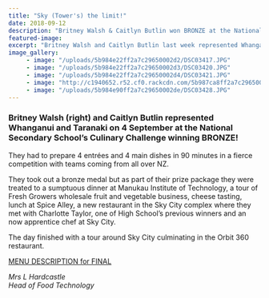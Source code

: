 ```yaml
---
title: "Sky (Tower's) the limit!"
date: 2018-09-12
description: "Britney Walsh & Caitlyn Butlin won BRONZE at the National Secondary School’s Culinary Challenge in Auckland..."
featured-image: 
excerpt: "Britney Walsh and Caitlyn Butlin last week represented Whanganui & Taranaki at the National Secondary School’s Culinary Challenge winning BRONZE!"
image_gallery:
     - image: "/uploads/5b984e22ff2a7c29650002d2/DSC03417.JPG"
     - image: "/uploads/5b984e22ff2a7c29650002d3/DSC03420.JPG"
     - image: "/uploads/5b984e22ff2a7c29650002d4/DSC03421.JPG"
     - image: "http://c1940652.r52.cf0.rackcdn.com/5b987ca8ff2a7c29650002e9/41199951_2201702209872102_5554235656894414848_n.jpg"
     - image: "/uploads/5b984e90ff2a7c29650002de/DSC03428.JPG"
---
```


<h3>Britney Walsh (right) and Caitlyn Butlin represented Whanganui and Taranaki on 4 September at the National Secondary School&rsquo;s Culinary Challenge winning BRONZE!</h3>
<p>They had to prepare 4 entr<span>&eacute;</span>es and 4 main dishes in 90 minutes in a fierce competition with teams coming from all over NZ.</p>
<p>They took out a bronze medal but as part of their prize package they were treated to a sumptuous dinner at Manukau Institute of Technology, a tour of Fresh Growers wholesale fruit and vegetable business, cheese tasting, lunch at Spice Alley, a new restaurant in the Sky City complex where they met with Charlotte Taylor, one of High School&rsquo;s previous winners and an now apprentice chef at Sky City.</p>
<p>The day finished with a tour around Sky City culminating in the Orbit 360 restaurant.</p>
<p><a href="http://c1940652.r52.cf0.rackcdn.com/5b9850e4ff2a7c29650002e0/FINAL-NSSCC-Menu-Card-2018-(Autosaved).pdf">MENU DESCRIPTION for FINAL</a></p>
<p><em>Mrs L Hardcastle</em><br /><em>Head of Food Technology</em></p>


